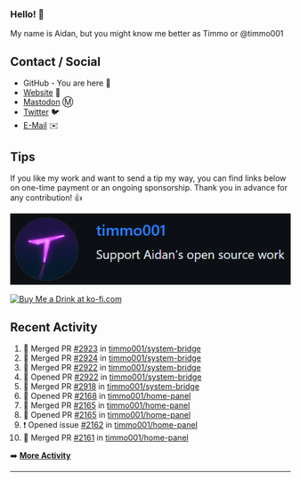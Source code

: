 ### Hello! 👋

My name is Aidan, but you might know me better as Timmo or @timmo001

## Contact / Social

- GitHub - You are here 👋
- [Website](https://timmo.dev) 📙
- <a href="https://fosstodon.org/@timmo" rel="me" target="_blank">Mastodon</a> Ⓜ️
- [Twitter](https://twitter.com/timmo001) 🐦
- [E-Mail](mailto:aidan@timmo.dev) ✉️

## Tips

If you like my work and want to send a tip my way, you can find links below on one-time payment or an ongoing sponsorship. Thank you in advance for any contribution! 👍

[![GitHub Sponsor][sponsor-badge]][sponsor]

<a href="https://ko-fi.com/M4M6YNVS" target="_blank"><img height="36" style="border:0px;height:36px;" src="https://cdn.ko-fi.com/cdn/kofi1.png?v=2" border="0" alt="Buy Me a Drink at ko-fi.com" /></a>

## Recent Activity

<!--START_SECTION:activity-->
1. 🎉 Merged PR [#2923](https://github.com/timmo001/system-bridge/pull/2923) in [timmo001/system-bridge](https://github.com/timmo001/system-bridge)
2. 🎉 Merged PR [#2924](https://github.com/timmo001/system-bridge/pull/2924) in [timmo001/system-bridge](https://github.com/timmo001/system-bridge)
3. 🎉 Merged PR [#2922](https://github.com/timmo001/system-bridge/pull/2922) in [timmo001/system-bridge](https://github.com/timmo001/system-bridge)
4. 💪 Opened PR [#2922](https://github.com/timmo001/system-bridge/pull/2922) in [timmo001/system-bridge](https://github.com/timmo001/system-bridge)
5. 🎉 Merged PR [#2918](https://github.com/timmo001/system-bridge/pull/2918) in [timmo001/system-bridge](https://github.com/timmo001/system-bridge)
6. 💪 Opened PR [#2168](https://github.com/timmo001/home-panel/pull/2168) in [timmo001/home-panel](https://github.com/timmo001/home-panel)
7. 🎉 Merged PR [#2165](https://github.com/timmo001/home-panel/pull/2165) in [timmo001/home-panel](https://github.com/timmo001/home-panel)
8. 💪 Opened PR [#2165](https://github.com/timmo001/home-panel/pull/2165) in [timmo001/home-panel](https://github.com/timmo001/home-panel)
9. ❗️ Opened issue [#2162](https://github.com/timmo001/home-panel/issues/2162) in [timmo001/home-panel](https://github.com/timmo001/home-panel)
10. 🎉 Merged PR [#2161](https://github.com/timmo001/home-panel/pull/2161) in [timmo001/home-panel](https://github.com/timmo001/home-panel)
<!--END_SECTION:activity-->

➡️  **[More Activity](/RECENT-ACTIVITY.md)**

---

[sponsor-badge]: https://github.com/timmo001/timmo001/blob/master/sponsor.png?raw=true
[sponsor]: https://github.com/sponsors/timmo001?o=esc
